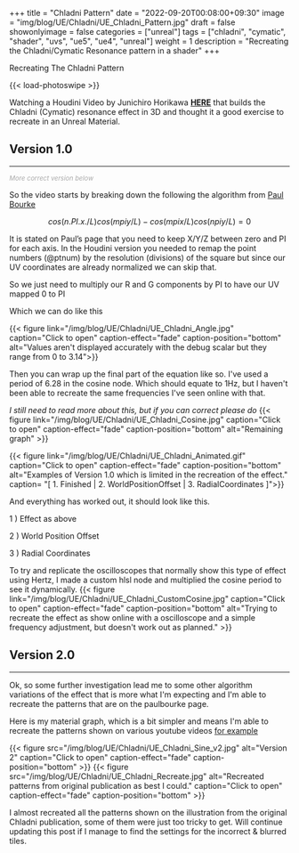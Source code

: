 +++
title = "Chladni Pattern"
date = "2022-09-20T00:08:00+09:30"
image = "img/blog/UE/Chladni/UE_Chladni_Pattern.jpg"
draft = false
showonlyimage = false
categories = ["unreal"]
tags = ["chladni", "cymatic", "shader", "uvs", "ue5", "ue4", "unreal"]
weight = 1
description = "Recreating the Chladni/Cymatic Resonance pattern in a shader"
+++

Recreating The Chladni Pattern
<!--more-->

{{< load-photoswipe >}}



Watching a Houdini Video by Junichiro Horikawa [**HERE**](https://www.youtube.com/watch?v=wEXaBtZFgWE) that builds the Chladni (Cymatic) resonance effect in 3D and thought it a good exercise to recreate in an Unreal Material. 
## Version 1.0
----
<span style="color:darkgrey;"><sub>*More correct version below*</sub></span>

So the video starts by breaking down the following the algorithm from [Paul Bourke](http://paulbourke.net/geometry/chladni/)

```math
cos(n.PI.x./L) cos(m pi y / L) - cos(m pi x / L) cos(n pi y / L) = 0 
```

It is stated on Paul’s page that you need to keep X/Y/Z between zero and PI for each axis. In the Houdini version you needed to remap the point numbers (@ptnum) by the resolution (divisions) of the square but since our UV coordinates are already normalized we can skip that.

So we just need to multiply our R and G components by PI to have our UV mapped 0 to PI 

Which we can do like this

{{< figure link="/img/blog/UE/Chladni/UE_Chladni_Angle.jpg" caption="Click to open" caption-effect="fade" caption-position="bottom" alt="Values aren't displayed accurately with the debug scalar but they range from 0 to 3.14">}}

Then you can wrap up the final part of the equation like so. I've used a period of 6.28 in the cosine node. 
Which should equate to 1Hz, but I haven't been able to recreate the same frequencies I've seen online with that.

*I still need to read more about this, but if you can correct please do*
{{< figure link="/img/blog/UE/Chladni/UE_Chladni_Cosine.jpg" caption="Click to open" caption-effect="fade" caption-position="bottom" alt="Remaining graph" >}}


{{< figure link="/img/blog/UE/Chladni/UE_Chladni_Animated.gif" caption="Click to open" caption-effect="fade" caption-position="bottom" alt="Examples of Version 1.0 which is limited in the recreation of the effect." caption= "[ 1. Finished | 2. WorldPositionOffset | 3. RadialCoordinates ]">}}

And everything has worked out, it should look like this.

1 ) Effect as above

2 ) World Position Offset

3 ) Radial Coordinates 


To try and replicate the oscilloscopes that normally show this type of effect using Hertz, I made a custom hlsl node and multiplied the cosine period to see it dynamically. 
{{< figure link="/img/blog/UE/Chladni/UE_Chladni_CustomCosine.jpg" caption="Click to open" caption-effect="fade" caption-position="bottom" alt="Trying to recreate the effect as show online with a oscilloscope and a simple frequency adjustment, but doesn't work out as planned." >}}



## Version 2.0
----
Ok, so some further investigation lead me to some other algorithm variations of the effect that is more what I'm expecting and I'm able to recreate the patterns that are on the paulbourke page. 

Here is my material graph, which is a bit simpler and means I'm able to recreate the patterns shown on various youtube videos [for example](https://www.youtube.com/watch?v=wvJAgrUBF4w)


{{< figure src="/img/blog/UE/Chladni/UE_Chladni_Sine_v2.jpg" alt="Version 2" caption="Click to open" caption-effect="fade" caption-position="bottom" >}}
{{< figure src="/img/blog/UE/Chladni/UE_Chladni_Recreate.jpg" alt="Recreated patterns from original publication as best I could." caption="Click to open" caption-effect="fade" caption-position="bottom" >}}


I almost recreated all the patterns shown on the illustration from the original Chladni publication, some of them were just too tricky to get. 
Will continue updating this post if I manage to find the settings for the incorrect & blurred tiles.